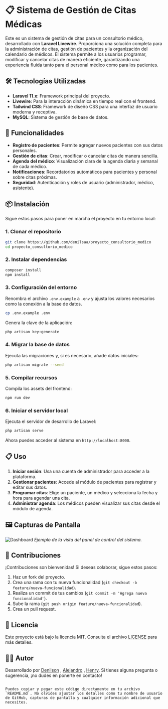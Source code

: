 # 📋 Sistema de Gestión de Citas Médicas

Este es un sistema de gestión de citas para un consultorio médico, desarrollado con **Laravel Livewire**. Proporciona una solución completa para la administración de citas, gestión de pacientes y la organización del calendario de médicos. El sistema permite a los usuarios programar, modificar y cancelar citas de manera eficiente, garantizando una experiencia fluida tanto para el personal médico como para los pacientes.

## 🛠️ Tecnologías Utilizadas

- **Laravel 11.x**: Framework principal del proyecto.
- **Livewire**: Para la interacción dinámica en tiempo real con el frontend.
- **Tailwind CSS**: Framework de diseño CSS para una interfaz de usuario moderna y receptiva.
- **MySQL**: Sistema de gestión de base de datos.

## 🚀 Funcionalidades

- **Registro de pacientes**: Permite agregar nuevos pacientes con sus datos personales.
- **Gestión de citas**: Crear, modificar o cancelar citas de manera sencilla.
- **Agenda del médico**: Visualización clara de la agenda diaria y semanal de cada médico.
- **Notificaciones**: Recordatorios automáticos para pacientes y personal sobre citas próximas.
- **Seguridad**: Autenticación y roles de usuario (administrador, médico, asistente).

## 📦 Instalación

Sigue estos pasos para poner en marcha el proyecto en tu entorno local:

### 1. Clonar el repositorio
```bash
git clone https://github.com/denilsaa/proyecto_consultorio_medico
cd proyecto_consultorio_medico
```

### 2. Instalar dependencias
```bash
composer install
npm install
```

### 3. Configuración del entorno
Renombra el archivo `.env.example` a `.env` y ajusta los valores necesarios como la conexión a la base de datos.
```bash
cp .env.example .env
```
Genera la clave de la aplicación:
```bash
php artisan key:generate
```

### 4. Migrar la base de datos
Ejecuta las migraciones y, si es necesario, añade datos iniciales:
```bash
php artisan migrate --seed
```

### 5. Compilar recursos
Compila los assets del frontend:
```bash
npm run dev
```

### 6. Iniciar el servidor local
Ejecuta el servidor de desarrollo de Laravel:
```bash
php artisan serve
```

Ahora puedes acceder al sistema en `http://localhost:8000`.

## 📋 Uso

1. **Iniciar sesión**: Usa una cuenta de administrador para acceder a la plataforma.
2. **Gestionar pacientes**: Accede al módulo de pacientes para registrar y editar sus datos.
3. **Programar citas**: Elige un paciente, un médico y selecciona la fecha y hora para agendar una cita.
4. **Administrar agenda**: Los médicos pueden visualizar sus citas desde el módulo de agenda.

## 🖼️ Capturas de Pantalla

![Dashboard](ruta/captura-dashboard.png)
*Ejemplo de la vista del panel de control del sistema.*

## 🤝 Contribuciones

¡Contribuciones son bienvenidas! Si deseas colaborar, sigue estos pasos:

1. Haz un fork del proyecto.
2. Crea una rama con tu nueva funcionalidad (`git checkout -b feature/nueva-funcionalidad`).
3. Realiza un commit de tus cambios (`git commit -m 'Agrega nueva funcionalidad'`).
4. Sube la rama (`git push origin feature/nueva-funcionalidad`).
5. Crea un pull request.

## 📝 Licencia

Este proyecto está bajo la licencia MIT. Consulta el archivo [LICENSE](LICENSE) para más detalles.

## 👨‍💻 Autor

Desarrollado por [Denilson](https://github.com/denilsaa) , [Alejandro](https://github.com/denilsaa) , [Henry](https://github.com/denilsaa). Si tienes alguna pregunta o sugerencia, ¡no dudes en ponerte en contacto!
```

Puedes copiar y pegar este código directamente en tu archivo `README.md`. No olvides ajustar los detalles como tu nombre de usuario de GitHub, capturas de pantalla y cualquier información adicional que necesites.
